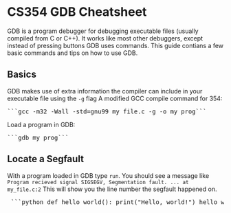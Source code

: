 # CS354 GDB Cheatsheet
GDB is a program debugger for debugging executable files (usually compiled from C or C++). It works like most other debuggers, except instead of pressing buttons GDB uses commands.
This guide contians a few basic commands and tips on how to use GDB.

## Basics
GDB makes use of extra information the compiler can include in your executable file using the ```-g``` flag
A modified GCC compile command for 354:
<pre>```gcc -m32 -Wall -std=gnu99 my_file.c -g -o my_prog```</pre>
Load a program in GDB: 
<pre>```gdb my_prog```</pre>

## Locate a Segfault
With a program loaded in GDB type ```run```. You should see a message like ```Program recieved signal SIGSEGV, Segmentation fault. ... at my_file.c:2```
This will show you the line number the segfault happened on.

<pre> ```python def hello_world(): print("Hello, world!") hello_world() ``` </pre>
